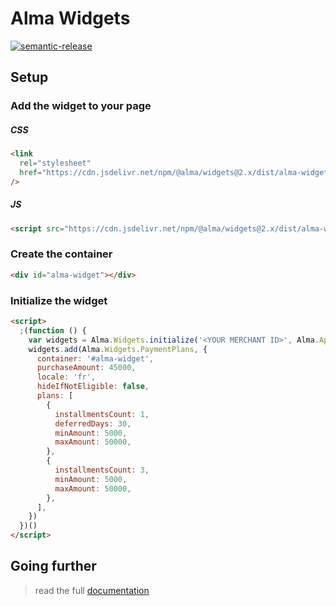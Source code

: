 # Alma Widgets

[![semantic-release](https://img.shields.io/badge/%20%20%F0%9F%93%A6%F0%9F%9A%80-semantic--release-e10079.svg)](https://github.com/semantic-release/semantic-release)

## Setup

### Add the widget to your page

##### CSS

```html
<link
  rel="stylesheet"
  href="https://cdn.jsdelivr.net/npm/@alma/widgets@2.x/dist/alma-widgets.min.css"
/>
```

##### JS

```html
<script src="https://cdn.jsdelivr.net/npm/@alma/widgets@2.x/dist/alma-widgets.umd.js"></script>
```

### Create the container

```html
<div id="alma-widget"></div>
```

### Initialize the widget

```html
<script>
  ;(function () {
    var widgets = Alma.Widgets.initialize('<YOUR MERCHANT ID>', Alma.ApiMode.LIVE)
    widgets.add(Alma.Widgets.PaymentPlans, {
      container: '#alma-widget',
      purchaseAmount: 45000,
      locale: 'fr',
      hideIfNotEligible: false,
      plans: [
        {
          installmentsCount: 1,
          deferredDays: 30,
          minAmount: 5000,
          maxAmount: 50000,
        },
        {
          installmentsCount: 3,
          minAmount: 5000,
          maxAmount: 50000,
        },
      ],
    })
  })()
</script>
```

## Going further

> read the full [documentation](./documentation.md)
